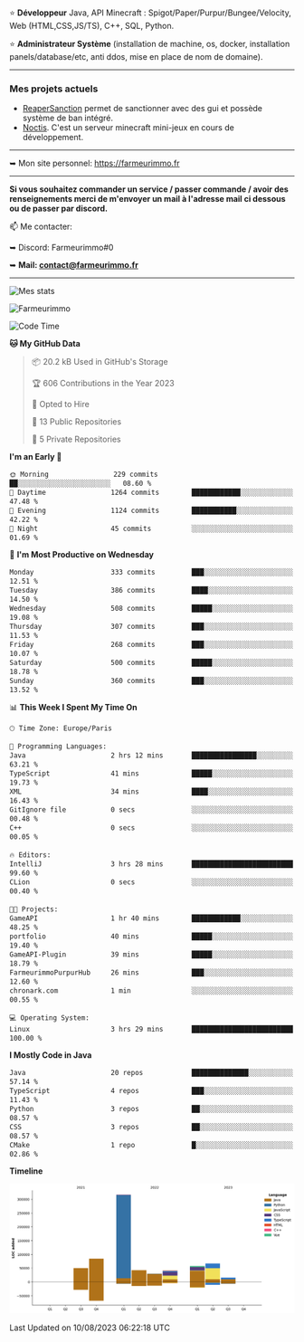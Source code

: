 ⭐ **Développeur** Java, API Minecraft : Spigot/Paper/Purpur/Bungee/Velocity, Web (HTML,CSS,JS/TS), C++, SQL, Python.

⭐ **Administrateur Système** (installation de machine, os, docker, installation panels/database/etc, anti ddos, mise en place de nom de domaine).

---

### Mes projets actuels
- [ReaperSanction](https://www.spigotmc.org/resources/reapersanction.89580/) permet de sanctionner avec des gui et possède système de ban intégré.
- [Noctis](https://discord.gg/ydRurvUJ8U). C'est un serveur minecraft mini-jeux en cours de développement.

---

➥ Mon site personnel: https://farmeurimmo.fr

---

**Si vous souhaitez commander un service / passer commande / avoir des renseignements merci de m'envoyer un mail à l'adresse mail ci dessous ou de passer par discord.**

📫 Me contacter:
 
   ➥ Discord: Farmeurimmo#0
   
   ➥ **Mail: contact@farmeurimmo.fr**

---

![Mes stats](https://github-readme-stats.farmeurimmo.fr/api?username=Farmeurimmo&count_private=true&show_icons=true&theme=radical)

<img src="https://komarev.com/ghpvc/?username=Farmeurimmo" alt="Farmeurimmo" />

<!--START_SECTION:waka-->
![Code Time](http://img.shields.io/badge/Code%20Time-866%20hrs%206%20mins-blue)

**🐱 My GitHub Data** 

> 📦 20.2 kB Used in GitHub's Storage 
 > 
> 🏆 606 Contributions in the Year 2023
 > 
> 💼 Opted to Hire
 > 
> 📜 13 Public Repositories 
 > 
> 🔑 5 Private Repositories 
 > 
**I'm an Early 🐤** 

```text
🌞 Morning                229 commits         ██░░░░░░░░░░░░░░░░░░░░░░░   08.60 % 
🌆 Daytime                1264 commits        ████████████░░░░░░░░░░░░░   47.48 % 
🌃 Evening                1124 commits        ███████████░░░░░░░░░░░░░░   42.22 % 
🌙 Night                  45 commits          ░░░░░░░░░░░░░░░░░░░░░░░░░   01.69 % 
```
📅 **I'm Most Productive on Wednesday** 

```text
Monday                   333 commits         ███░░░░░░░░░░░░░░░░░░░░░░   12.51 % 
Tuesday                  386 commits         ████░░░░░░░░░░░░░░░░░░░░░   14.50 % 
Wednesday                508 commits         █████░░░░░░░░░░░░░░░░░░░░   19.08 % 
Thursday                 307 commits         ███░░░░░░░░░░░░░░░░░░░░░░   11.53 % 
Friday                   268 commits         ███░░░░░░░░░░░░░░░░░░░░░░   10.07 % 
Saturday                 500 commits         █████░░░░░░░░░░░░░░░░░░░░   18.78 % 
Sunday                   360 commits         ███░░░░░░░░░░░░░░░░░░░░░░   13.52 % 
```


📊 **This Week I Spent My Time On** 

```text
🕑︎ Time Zone: Europe/Paris

💬 Programming Languages: 
Java                     2 hrs 12 mins       ████████████████░░░░░░░░░   63.21 % 
TypeScript               41 mins             █████░░░░░░░░░░░░░░░░░░░░   19.73 % 
XML                      34 mins             ████░░░░░░░░░░░░░░░░░░░░░   16.43 % 
GitIgnore file           0 secs              ░░░░░░░░░░░░░░░░░░░░░░░░░   00.48 % 
C++                      0 secs              ░░░░░░░░░░░░░░░░░░░░░░░░░   00.05 % 

🔥 Editors: 
IntelliJ                 3 hrs 28 mins       █████████████████████████   99.60 % 
CLion                    0 secs              ░░░░░░░░░░░░░░░░░░░░░░░░░   00.40 % 

🐱‍💻 Projects: 
GameAPI                  1 hr 40 mins        ████████████░░░░░░░░░░░░░   48.25 % 
portfolio                40 mins             █████░░░░░░░░░░░░░░░░░░░░   19.40 % 
GameAPI-Plugin           39 mins             █████░░░░░░░░░░░░░░░░░░░░   18.79 % 
FarmeurimmoPurpurHub     26 mins             ███░░░░░░░░░░░░░░░░░░░░░░   12.60 % 
chronark.com             1 min               ░░░░░░░░░░░░░░░░░░░░░░░░░   00.55 % 

💻 Operating System: 
Linux                    3 hrs 29 mins       █████████████████████████   100.00 % 
```

**I Mostly Code in Java** 

```text
Java                     20 repos            ██████████████░░░░░░░░░░░   57.14 % 
TypeScript               4 repos             ███░░░░░░░░░░░░░░░░░░░░░░   11.43 % 
Python                   3 repos             ██░░░░░░░░░░░░░░░░░░░░░░░   08.57 % 
CSS                      3 repos             ██░░░░░░░░░░░░░░░░░░░░░░░   08.57 % 
CMake                    1 repo              █░░░░░░░░░░░░░░░░░░░░░░░░   02.86 % 
```



**Timeline**

![Lines of Code chart](https://raw.githubusercontent.com/Farmeurimmo/Farmeurimmo/main/assets/bar_graph.png)


 Last Updated on 10/08/2023 06:22:18 UTC
<!--END_SECTION:waka-->
